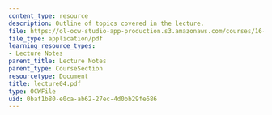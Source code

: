 ```yaml
---
content_type: resource
description: Outline of topics covered in the lecture.
file: https://ol-ocw-studio-app-production.s3.amazonaws.com/courses/16-322-stochastic-estimation-and-control-fall-2004/0baf1b80e0caab6227ec4d0bb29fe686_lecture04.pdf
file_type: application/pdf
learning_resource_types:
- Lecture Notes
parent_title: Lecture Notes
parent_type: CourseSection
resourcetype: Document
title: lecture04.pdf
type: OCWFile
uid: 0baf1b80-e0ca-ab62-27ec-4d0bb29fe686
---
```

